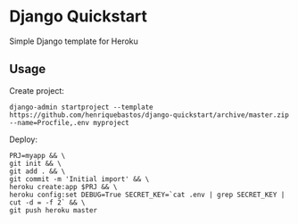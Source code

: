 # Django Quickstart

Simple Django template for Heroku

## Usage

Create project:

```
django-admin startproject --template https://github.com/henriquebastos/django-quickstart/archive/master.zip --name=Procfile,.env myproject
```

Deploy:

```
PRJ=myapp && \
git init && \
git add . && \
git commit -m 'Initial import' && \
heroku create:app $PRJ && \
heroku config:set DEBUG=True SECRET_KEY=`cat .env | grep SECRET_KEY | cut -d = -f 2` && \
git push heroku master
```

